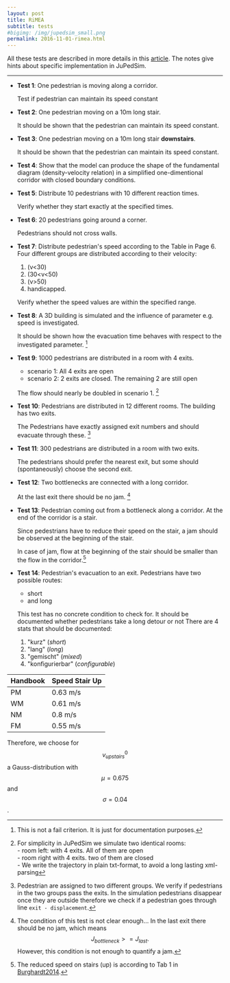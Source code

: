```yaml
---
layout: post
title: RiMEA
subtitle: tests 
#bigimg: /img/jupedsim_small.png
permalink: 2016-11-01-rimea.html
---
```





All these tests are described in more details in this [article](http://www.rimea.de/fileadmin/files/dok/richtlinien/r2.2.1.pdf).
The notes give hints about specific implementation in JuPedSim.

***

- **Test 1**: One pedestrian is moving along a corridor.

    Test if pedestrian can maintain its speed constant

- **Test 2**: One pedestrian moving on a 10m long stair.

    It should be shown that the pedestrian can maintain its speed constant.

- **Test 3**: One pedestrian moving on a 10m long stair **downstairs**.

    It should be shown that the pedestrian can maintain its speed constant.

- **Test 4**: Show that the model can produce the shape of the fundamental diagram (density-velocity relation)
    in a simplified one-dimentional corridor with closed boundary conditions.

- **Test 5**: Distribute 10 pedestrians with 10 different reaction times.

    Verify whether they start exactly at the specified times.

- **Test 6**: 20 pedestrians going around a corner.

    Pedestrians should not cross walls.

- **Test 7**: Distribute pedestrian's speed according to the Table in Page 6. Four different groups are distributed according to their velocity:
    1. \(v<30\)
    2. \(30<v<50\)
    3. \(v>50\)
    4. handicapped.
    
    Verify whether the speed values are within the specified range.

- **Test 8**: A 3D building is simulated and the influence of parameter e.g. speed
    is investigated.

    It should be shown how the evacuation time behaves with respect
    to the investigated parameter. [^rimeaNote1]
    

- **Test 9**: 1000 pedestrians are distributed in a room with 4 exits.
    - scenario 1: All 4 exits are open
    - scenario 2: 2 exits are closed. The remaining 2 are still open

    The flow should nearly be doubled in scenario 1. [^rimeaNote2]

- **Test 10**: Pedestrians are distributed in 12 different rooms. The building has two exits.

    The Pedestrians have exactly assigned exit numbers and should evacuate through these. [^rimeaNote3]

- **Test 11**: 300 pedestrians are distributed in a room with two exits.

    The pedestrians should prefer the nearest exit, but some should (spontaneously) choose the second exit.

- **Test 12**: Two bottlenecks are connected with a long corridor.

    At the last exit there should be no jam. [^rimeaNote4]

- **Test 13**: Pedestrian coming out from a bottleneck along a corridor. At the end of the corridor is a stair.

    Since pedestrians have to reduce their speed on the stair, a jam should be observed at the beginning of the stair.

    In case of jam, flow at the beginning of the stair should be smaller than the flow in the corridor.[^rimeaNote5] 

- **Test 14**: Pedestrian's evacuation to an exit. Pedestrians have two possible routes:
    - short
    - and long

    This test has no concrete condition to check for.
    It should be documented whether pedestrians take a long detour or not
    There are 4 stats that should be documented:
    
    1. "kurz" (*short*)
    2. "lang"  (*long*)
    3. "gemischt" (*mixed*)
    4. "konfigurierbar" (*configurable*)















[^rimeaNote1]: This is not a fail criterion. It is just for documentation purposes.

[^rimeaNote2]: For simplicity in JuPedSim we simulate two identical rooms:  
          - room left: with 4 exits. All of them are open  
          - room right with 4 exits. two of them are closed  
          - We write the trajectory in plain txt-format, to avoid a long lasting xml-parsing

[^rimeaNote3]: Pedestrian are assigned  to two different groups. We verify if pedestrians in the two groups pass the exits.
    In the simulation pedestrians disappear once they are outside therefore we check if a pedestrian goes through line  `exit - displacement`.

[^rimeaNote4]: The condition of this test is not clear enough...
    In the last exit there should be no jam, which means $$J_{bottleneck} >= J_{last}.$$
    However, this condition is not enough to quantify a jam.

[^rimeaNote5]: The reduced speed on stairs (up) is according to Tab 1 in [Burghardt2014][#Burghardt2014].

| Handbook | Speed Stair Up |
|----------|----------------|
| PM       | 0.63 m/s       |
| WM       | 0.61 m/s       |
| NM       | 0.8 m/s        |
| FM       | 0.55 m/s       |



Therefore, we choose for $$v^0_{upstairs}$$ a Gauss-distribution with $$\mu = 0.675$$ and $$\sigma = 0.04$$.


[#Burghardt2014]: http://link.springer.com/chapter/10.1007%2F978-3-319-02447-9_27 "Burghardt, Sebastian and Seyfried, Armin and Klingsch, Wolfram. Fundamental diagram of stairs: Critical review and topographical measurements. Pedestrian and Evacuation Dynamics 2012"
